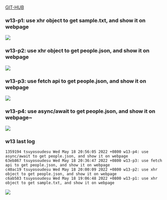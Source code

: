[GIT-HUB](https://github.com/tsuyosoudesu/JavaScripts.git)

### w13-p1: use xhr object to get sample.txt, and show it on webpage

![](https://i.imgur.com/R0rjJIB.png)

### w13-p2: use xhr object to get people.json, and show it on webpage

![](https://i.imgur.com/7rgW9sH.png)

### w13-p3: use fetch api to get people.json, and show it on webpage

![](https://i.imgur.com/zFqHp9b.png)

### w13-p4: use async/await to get people.json, and show it on webpage~

![](https://i.imgur.com/sQnVwpz.png)

### w13 last log

```git log --pretty=format:"%h%x09%an%x09%ad%x09%s" --after="2022-05-17"
1359194 tsuyosoudesu Wed May 18 20:56:05 2022 +0800 w13-p4: use async/await to get people.json, and show it on webpage
63eb867 tsuyosoudesu Wed May 18 20:36:47 2022 +0800 w13-p3: use fetch api to get people.json, and show it on webpage
c40ac19 tsuyosoudesu Wed May 18 20:00:09 2022 +0800 w13-p2: use xhr
object to get people.json, and show it on webpage
c6ab583 tsuyosoudesu Wed May 18 19:06:48 2022 +0800 w13-p1: use xhr object to get sample.txt, and show it on webpage
```

![](https://i.imgur.com/DFBF3vN.png)

